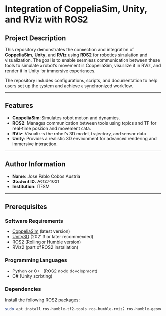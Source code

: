 # Integration of CoppeliaSim, Unity, and RViz with ROS2  

## Project Description  
This repository demonstrates the connection and integration of **CoppeliaSim**, **Unity**, and **RViz** using **ROS2** for robotics simulation and visualization. The goal is to enable seamless communication between these tools to simulate a robot’s movement in CoppeliaSim, visualize it in RViz, and render it in Unity for immersive experiences.  

The repository includes configurations, scripts, and documentation to help users set up the system and achieve a synchronized workflow.  

---

## Features  
- **CoppeliaSim**: Simulates robot motion and dynamics.  
- **ROS2**: Manages communication between tools using topics and TF for real-time position and movement data.  
- **RViz**: Visualizes the robot’s 3D model, trajectory, and sensor data.  
- **Unity**: Provides a realistic 3D environment for advanced rendering and immersive interaction.  

---

## Author Information  
- **Name**: Jose Pablo Cobos Austria 
- **Student ID**: A01274631  
- **Institution**: ITESM    

---

## Prerequisites  

### Software Requirements  
- [CoppeliaSim](https://www.coppeliarobotics.com/) (latest version)  
- [Unity3D](https://unity.com/) (2021.3 or later recommended)  
- [ROS2](https://docs.ros.org/en/rolling/Installation.html) (Rolling or Humble version)  
- RViz2 (part of ROS2 installation)  

### Programming Languages  
- Python or C++ (ROS2 node development)  
- C# (Unity scripting)  

### Dependencies  
Install the following ROS2 packages:  
```bash
sudo apt install ros-humble-tf2-tools ros-humble-rviz2 ros-humble-geometry-msgs ros-humble-nav-msgs

